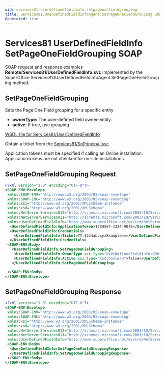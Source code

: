 ```yaml
---
uid: services81-userdefinedfieldinfo-setpageonefieldgrouping
title: Services81.UserDefinedFieldInfoAgent.SetPageOneFieldGrouping SOAP
Generated: true
---
```


# Services81 UserDefinedFieldInfo SetPageOneFieldGrouping SOAP

SOAP request and response examples **Remote/Services81/UserDefinedFieldInfo.svc**
Implemented by the <see cref="M:SuperOffice.Services81.IUserDefinedFieldInfoAgent.SetPageOneFieldGrouping">SuperOffice.Services81.IUserDefinedFieldInfoAgent.SetPageOneFieldGrouping</see> method.

## SetPageOneFieldGrouping

Sets the Page One Field grouping for a specific entity

* **ownerType:** The user-defined field owner-entity.
* **active:** If true, use grouping



[WSDL file for Services81/UserDefinedFieldInfo](../Services81-UserDefinedFieldInfo.md)

Obtain a ticket from the [Services81/SoPrincipal.svc](../SoPrincipal/SoPrincipal.md)

Application tokens must be specified if calling an Online installation. ApplicationTokens are not checked for on-site installations.

## SetPageOneFieldGrouping Request

```xml
<?xml version="1.0" encoding="UTF-8"?>
<SOAP-ENV:Envelope
 xmlns:SOAP-ENV="http://www.w3.org/2003/05/soap-envelope"
 xmlns:SOAP-ENC="http://www.w3.org/2003/05/soap-encoding"
 xmlns:xsi="http://www.w3.org/2001/XMLSchema-instance"
 xmlns:xsd="http://www.w3.org/2001/XMLSchema"
 xmlns:NetServerServices812="http://schemas.microsoft.com/2003/10/Serialization/Arrays"
 xmlns:NetServerServices811="http://schemas.microsoft.com/2003/10/Serialization/"
 xmlns:UserDefinedFieldInfo="http://www.superoffice.net/ws/crm/NetServer/Services81">
  <UserDefinedFieldInfo:ApplicationToken>1234567-1234-9876</UserDefinedFieldInfo:ApplicationToken>
  <UserDefinedFieldInfo:Credentials>
    <UserDefinedFieldInfo:Ticket>7T:1234abcxyzExample==</UserDefinedFieldInfo:Ticket>
  </UserDefinedFieldInfo:Credentials>
 <SOAP-ENV:Body>
   <UserDefinedFieldInfo:SetPageOneFieldGrouping>
    <UserDefinedFieldInfo:OwnerType xsi:type="UserDefinedFieldInfo:UDefType">Invalid</UserDefinedFieldInfo:OwnerType>
    <UserDefinedFieldInfo:Active xsi:type="xsd:boolean">false</UserDefinedFieldInfo:Active>
   </UserDefinedFieldInfo:SetPageOneFieldGrouping>

 </SOAP-ENV:Body>
</SOAP-ENV:Envelope>

```


## SetPageOneFieldGrouping Response

```xml
<?xml version="1.0" encoding="UTF-8"?>
<SOAP-ENV:Envelope
 xmlns:SOAP-ENV="http://www.w3.org/2003/05/soap-envelope"
 xmlns:SOAP-ENC="http://www.w3.org/2003/05/soap-encoding"
 xmlns:xsi="http://www.w3.org/2001/XMLSchema-instance"
 xmlns:xsd="http://www.w3.org/2001/XMLSchema"
 xmlns:NetServerServices812="http://schemas.microsoft.com/2003/10/Serialization/Arrays"
 xmlns:NetServerServices811="http://schemas.microsoft.com/2003/10/Serialization/"
 xmlns:UserDefinedFieldInfo="http://www.superoffice.net/ws/crm/NetServer/Services81">
 <SOAP-ENV:Body>
  <UserDefinedFieldInfo:SetPageOneFieldGroupingResponse>
  </UserDefinedFieldInfo:SetPageOneFieldGroupingResponse>
 </SOAP-ENV:Body>
</SOAP-ENV:Envelope>

```

